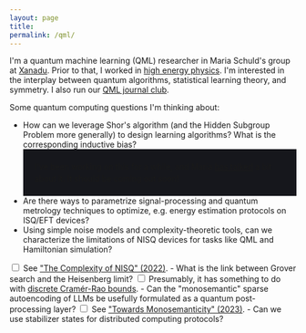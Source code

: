 ```yaml
---
layout: page
title:
permalink: /qml/
---
```


I'm a quantum machine learning (QML) researcher in Maria Schuld's
group at [Xanadu](https://www.xanadu.ai/). Prior to that, I worked in
[high energy physics](https://inspirehep.net/authors/1868975). I'm
interested in the interplay between quantum algorithms, statistical learning theory, and
symmetry. I also run our
[QML journal club](https://heptar.ch/qml-jc).

Some quantum computing questions I'm thinking about:

- How can we leverage Shor's algorithm (and the Hidden Subgroup
Problem more generally) to design learning algorithms? What is the corresponding
inductive bias?
	<div style="background-color: #16171c ; padding: 20px 20px 20px 20px; border: 0px solid
	grey; line-height:1.5">
	I've been working on this for a while, and Maria <a
	href="https://www.youtube.com/watch?v=VVY8xcps3N4">has talked</a>
	a bit about it. It should be coming out soon!
	</div>
- Are there ways to parametrize signal-processing and quantum metrology
  techniques to optimize, e.g. energy estimation protocols on ISQ/EFT devices?
- Using simple noise models and complexity-theoretic tools, can we
  characterize the limitations of NISQ devices for tasks like QML and
  Hamiltonian simulation?<label for="sn-1"
       class="margin-toggle sidenote-number">
</label>
<input type="checkbox"
       id="sn-1"
       class="margin-toggle"/>
	   <span class="sidenote">
	   See <a href="https://arxiv.org/abs/2210.07234">"The Complexity
  of NISQ" (2022)</a>.
	   </span>
	   - What is the link between Grover search and the Heisenberg
       limit?<label for="sn-1"
       class="margin-toggle sidenote-number">
</label>
<input type="checkbox"
       id="sn-1"
       class="margin-toggle"/>
	   <span class="sidenote">
	   Presumably, it has something to do with <a
       href="https://arxiv.org/abs/1904.12704">discrete Cramér-Rao bounds</a>.
- Can the "monosemantic" sparse autoencoding of LLMs be usefully formulated as a
  quantum post-processing layer?<label for="sn-1"
       class="margin-toggle sidenote-number">
</label>
<input type="checkbox"
       id="sn-1"
       class="margin-toggle"/>
	   <span class="sidenote">
	   See <a
  href="https://transformer-circuits.pub/2023/monosemantic-features/index.html">"Towards
  Monosemanticity" (2023)</a>.
	   </span>
- Can we use stabilizer states for distributed computing protocols?
